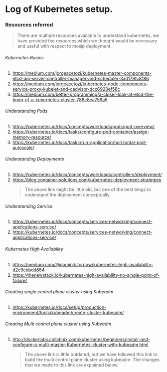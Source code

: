 # Log of Kubernetes setup.

### Resources referred
> There are multiple resources available to understand kubernetes, we have provided the resources which we thought would be necessary and useful with respect to mosip deployment.
###### Kubernetes Basics
1. https://medium.com/jorgeacetozi/kubernetes-master-components-etcd-api-server-controller-manager-and-scheduler-3a0179fc8186
2. https://medium.com/jorgeacetozi/kubernetes-node-components-service-proxy-kubelet-and-cadvisor-dcc6928ef58c
3. https://medium.com/better-programming/a-closer-look-at-etcd-the-brain-of-a-kubernetes-cluster-788c8ea759a5
###### Understanding Pods
1. https://kubernetes.io/docs/concepts/workloads/pods/pod-overview/
2. https://kubernetes.io/docs/tasks/configure-pod-container/assign-memory-resource/
3. https://kubernetes.io/docs/tasks/run-application/horizontal-pod-autoscale/
###### Understanding Deployments
1. https://kubernetes.io/docs/concepts/workloads/controllers/deployment/
2. https://blog.container-solutions.com/kubernetes-deployment-strategies 
    > The above link might be little old, but one of the best blogs to understand the deployment conceptually.
###### Understanding Service
1. https://kubernetes.io/docs/concepts/services-networking/connect-applications-service/
2. https://kubernetes.io/docs/concepts/services-networking/connect-applications-service/
###### Kubernetes High Availability
1. https://medium.com/@dominik.tornow/kubernetes-high-availability-d2c9cbbdd864
2. https://thenewstack.io/kubernetes-high-availability-no-single-point-of-failure/
###### Creating single control plane cluster using Kubeadm
1. https://kubernetes.io/docs/setup/production-environment/tools/kubeadm/create-cluster-kubeadm/
###### Creating Multi control plane cluster using Kubeadm
1. http://dockerlabs.collabnix.com/kubernetes/beginners/Install-and-configure-a-multi-master-Kubernetes-cluster-with-kubeadm.html
   > The above link is little outdated, but we have followed this link to build the multi control plane cluster using kubeadm. The changes that we made to this link are explained below. 
######
